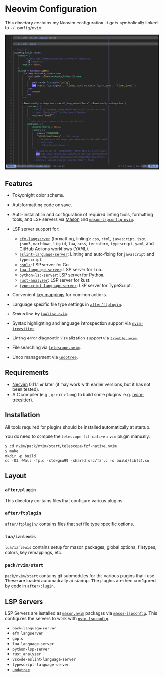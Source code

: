 # Neovim Configuration

This directory contains my Neovim configuration. It gets symbolically linked to
`~/.config/nvim`.

![Neovim](./nvim.png)

## Features

- Tokyonight color scheme.
- Autoformatting code on save.
- Auto-installation and configuration of required linting tools, formatting
  tools, and LSP servers via [Mason](https://github.com/mason-org/mason.nvim)
  and
  [`mason-lspconfig.nvim`](https://github.com/mason-org/mason-lspconfig.nvim).
- LSP server support for:

    - [`efm-langserver`](https://github.com/mattn/efm-langserver) (formatting,
      linting): `css`, `html`, `javascript`, `json`, `json5`, `markdown`,
      `liquid`, `lua`, `scss`, `terraform`, `typescript`, `yaml`, and GitHub
      Actions workflows (YAML).
    - [`eslint-language-server`](https://github.com/hrsh7th/vscode-langservers-extracted):
      Linting and auto-fixing for `javascript` and `typescript`.
    - [`gopls`](https://github.com/golang/tools/tree/master/gopls): LSP server
      for Go.
    - [`lua-language-server`](https://github.com/luals/lua-language-server): LSP
      server for Lua.
    - [`python-lsp-server`](https://github.com/python-lsp/python-lsp-server):
      LSP server for Python.
    - [`rust-analyzer`](https://rust-analyzer.github.io/): LSP server for Rust.
    - [`typescript-language-server`](https://github.com/typescript-language-server/typescript-language-server):
      LSP server for TypeScript.

- Convenient [key mappings](./lua/ianlewis/remap.lua) for common actions.
- Language specific file type settings in [`after/ftplugin`](./after/ftplugin).
- Status line by [`lualine.nvim`](https://github.com/nvim-lualine/lualine.nvim).
- Syntax highlighting and language introspection support via
  [`nvim-treesitter`](https://github.com/nvim-treesitter/nvim-treesitter).
- Linting error diagnostic visualization support via
  [`trouble.nvim`](https://github.com/folke/trouble.nvim).
- File searching via
  [`telescope.nvim`](https://github.com/nvim-telescope/telescope.nvim).
- Undo management via [`undotree`](https://github.com/mbbill/undotree).

## Requirements

- [Neovim](https://neovim.io) 0.11.1 or later (it may work with earlier
  versions, but it has not been tested).
- A C compiler (e.g., `gcc` or `clang`) to build some plugins (e.g.
  [nvim-treesitter](https://github.com/nvim-treesitter/nvim-treesitter)).

## Installation

All tools required for plugins should be installed automatically at startup.

You do need to compile the `telescope-fzf-native.nvim` plugin manually.

```shell
$ cd nvim/pack/nvim/start/telescope-fzf-native.nvim
$ make
mkdir -p build
cc -O3 -Wall -fpic -std=gnu99 -shared src/fzf.c -o build/libfzf.so
```

## Layout

### `after/plugin`

This directory contains files that configure various plugins.

### `after/ftplugin`

`after/ftplugin/` contains files that set file type specific options.

### `lua/ianlewis`

`lua/ianlewis` contains setup for mason packages, global options, filetypes,
colors, key remappings, etc.

### `pack/nvim/start`

`pack/nvim/start` contains git submodules for the various plugins that I use.
These are loaded automatically at startup. The plugins are then configured by
code in `after/plugin`.

## LSP Servers

LSP Servers are installed as
[`mason.nvim`](https://github.com/williamboman/mason.nvim) packages via
[`mason-lspconfig`](https://github.com/williamboman/mason-lspconfig.nvim). This
configures the servers to work with
[`nvim-lspconfig`](https://github.com/neovim/nvim-lspconfig).

- `bash-language-server`
- `efm-langserver`
- `gopls`
- `lua-language-server`
- `python-lsp-server`
- `rust_analyzer`
- `vscode-eslint-language-server`
- `typescript-language-server`
- [`undotree`](https://github.com/mbbill/undotree)
